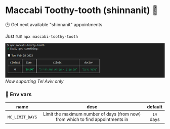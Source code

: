 # Maccabi Toothy-tooth (shinnanit) 🦷

🕒 Get next available "shinnanit" appointments

Just run `npx maccabi-toothy-tooth`

![cli examlpe](./cli.png)
_Now suporting Tel Aviv only_

### 🌲 Env vars

| name                | desc                                        | default   |
|:-----:              |:-------:                                    |:--------:  
| `MC_LIMIT_DAYS`     | Limit the maximum number of days (from now) from which to find appointments in | `14` days      |
